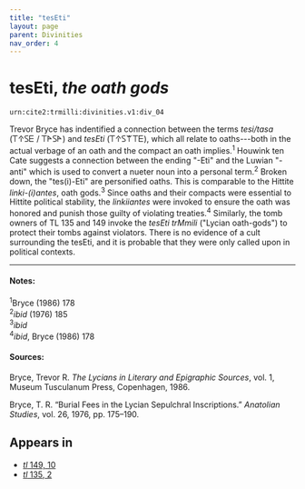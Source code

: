 ```yaml
---
title: "tesEti"
layout: page
parent: Divinities
nav_order: 4
---
```


# tesEti, *the oath gods*

`urn:cite2:trmilli:divinities.v1:div_04`

Trevor Bryce has indentified a connection between the terms *tesi/tasa* (𐊗𐊁𐊖𐊆 / 𐊗𐊀𐊖𐊀) and *tesEti* (𐊗𐊁𐊖𐊚𐊗𐊆), which all relate to oaths---both in the actual verbage of an oath and the compact an oath implies.<sup>1</sup> Houwink ten Cate suggests a connection between the ending "-Eti" and the Luwian "-anti" which is used to convert a nueter noun into a personal term.<sup>2</sup> Broken down, the "tes(i)-Eti" are personified oaths. This is comparable to the Hittite *linki-(i)antes*, oath gods.<sup>3</sup> Since oaths and their compacts were essential to Hittite political stability, the *linkiiantes* were invoked to ensure the oath was honored and punish those guilty of violating treaties.<sup>4</sup> Similarly, the tomb owners of TL 135 and 149 invoke the *tesEti trMmili* ("Lycian oath-gods") to protect their tombs against violators. There is no evidence of a cult surrounding the tesEti, and it is probable that they were only called upon in political contexts. 

--------------------

#### Notes:

<sup>1</sup>Bryce (1986) 178<br/>
<sup>2</sup>*ibid* (1976) 185<br/>
<sup>3</sup>*ibid*<br/>
<sup>4</sup>*ibid*, Bryce (1986) 178<br/>


#### Sources: 
Bryce, Trevor R. *The Lycians in Literary and Epigraphic Sources*, vol. 1, Museum Tusculanum Press, Copenhagen, 1986.

Bryce, T. R. “Burial Fees in the Lycian Sepulchral Inscriptions.” *Anatolian Studies*, vol. 26, 1976, pp. 175–190.


## Appears in

- [*tl* 149, 10](../../Texts/tl_149)
- [*tl* 135, 2](../../Texts/tl_135)